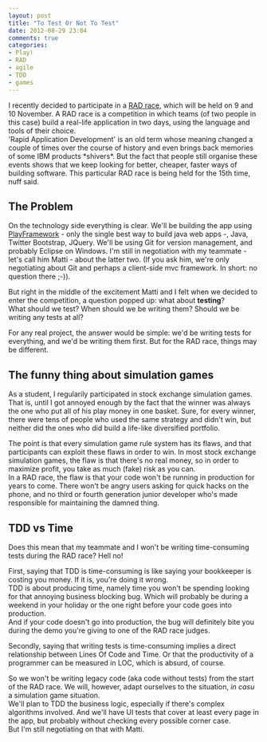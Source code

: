 ```yaml
---
layout: post
title: "To Test Or Not To Test"
date: 2012-08-29 23:04
comments: true
categories: 
- Play!
- RAD
- agile
- TDD
- games
---
```


I recently decided to participate in a <a href="http://www.radrace.org/en/index.html">RAD race</a>, which will be held on 9 and 10 November. A RAD race is a competition in which teams (of two people in this case) build a real-life application in two days, using the language and tools of their choice. <!-- more -->     
'Rapid Application Development' is an old term whose meaning changed a couple of times over the course of history and even brings back memories of some IBM products \*shivers\*. But the fact that people still organise these events shows that we keep looking for better, cheaper, faster ways of building software. This  particular RAD race is being held for the 15th time, nuff said.   


The Problem
-----------
On the technology side everything is clear. We'll be building the app using <a href="http://www.playframework.org">PlayFramework</a> - only the single best way to build java web apps -, Java, Twitter Bootstrap, JQuery. We'll be using Git for version management, and probably Eclipse on Windows. I'm still in negotiation with my teammate - let's call him Matti - about the latter two. (If you ask him, we're only negotiating about Git and perhaps a client-side mvc framework. In short: no question there ;-)).

But right in the middle of the excitement Matti and I felt when we decided to enter the competition, a question popped up: what about **testing**?     
What should we test? When should we be writing them? Should we be writing any tests at all?

For any real project, the answer would be simple: we'd be writing tests for everything, and we'd be writing them first.
But for the RAD race, things may be different. 

The funny thing about simulation games
--------------------------------------
As a student, I regularily participated in stock exchange simulation games. That is, until I got annoyed enough by the fact that the winner was always the one who put all of his play money in one basket. Sure, for every winner, there were tens of people who used the same strategy and didn't win, but neither did the ones who did build a life-like diversified portfolio.   

The point is that every simulation game rule system has its flaws, and that participants can exploit these flaws in order to win. In most stock exchange simulation games, the flaw is that there's no real money,  so in order to maximize profit, you take as much (fake) risk as you can.    
In a RAD race, the flaw is that your code won't be running in production for years to come. There won't be angry users asking for quick hacks on the phone, and no third or fourth generation junior developer who's made responsible for maintaining the damned thing.

TDD vs Time
-------------------------------
Does this mean that my teammate and I won't be writing time-consuming tests during the RAD race? Hell no!  

First, saying that TDD is time-consuming is like saying your bookkeeper is costing you money. If it is, you're doing it wrong.   
TDD is about producing time, namely time you won't be spending looking for that annoying business blocking bug. Which will probably be during a weekend in your holiday or the one right before your code goes into production.    
And if your code doesn't go into production, the bug will definitely bite you during the demo you're giving to one of the RAD race judges.

Secondly, saying that writing tests is time-consuming implies a direct relationship between Lines Of Code and Time. Or that the productivity of a programmer can be measured in LOC, which is absurd, of course. 

So we won't be writing legacy code (aka code without tests) from the start of the RAD race. We will, however, adapt ourselves to the situation, *in casu* a simulation game situation.    
We'll plan to TDD the business logic, especially if there's complex algorithms involved. And we'll have UI tests that cover at least every page in the app, but probably without checking every possible corner case.       
But I'm still negotiating on that with Matti. 
